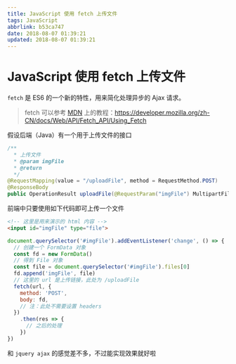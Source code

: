 ```yaml
---
title: JavaScript 使用 fetch 上传文件
tags: JavaScript
abbrlink: b53ca747
date: 2018-08-07 01:39:21
updated: 2018-08-07 01:39:21
---
```

# JavaScript 使用 fetch 上传文件

`fetch` 是 ES6 的一个新的特性，用来简化处理异步的 Ajax 请求。
> fetch 可以参考 [MDN](https://developer.mozilla.org) 上的教程：<https://developer.mozilla.org/zh-CN/docs/Web/API/Fetch_API/Using_Fetch>

假设后端（Java）有一个用于上传文件的接口

```java
/**
  * 上传文件
  * @param imgFile
  * @return
  */
@RequestMapping(value = "/uploadFile", method = RequestMethod.POST)
@ResponseBody
public OperationResult uploadFile(@RequestParam("imgFile") MultipartFile imgFile);
```

前端中只要使用如下代码即可上传一个文件

```html
<!-- 这里是用来演示的 html 内容 -->
<input id="imgFile" type="file">
```

```js
document.querySelector('#imgFile').addEventListener('change', () => {
  // 创建一个 FormData 对象
  const fd = new FormData()
  // 得到 File 对象
  const file = document.querySelector('#imgFile').files[0]
  fd.append('imgFile', file)
  // 这里的 url 是上传链接，此处为 /uploadFile
  fetch(url, {
    method: 'POST',
    body: fd,
    // 注：此处不需要设置 headers
  })
    .then(res => {
      // 之后的处理
    })
})
```

和 `jquery ajax` 的感觉差不多，不过能实现效果就好啦